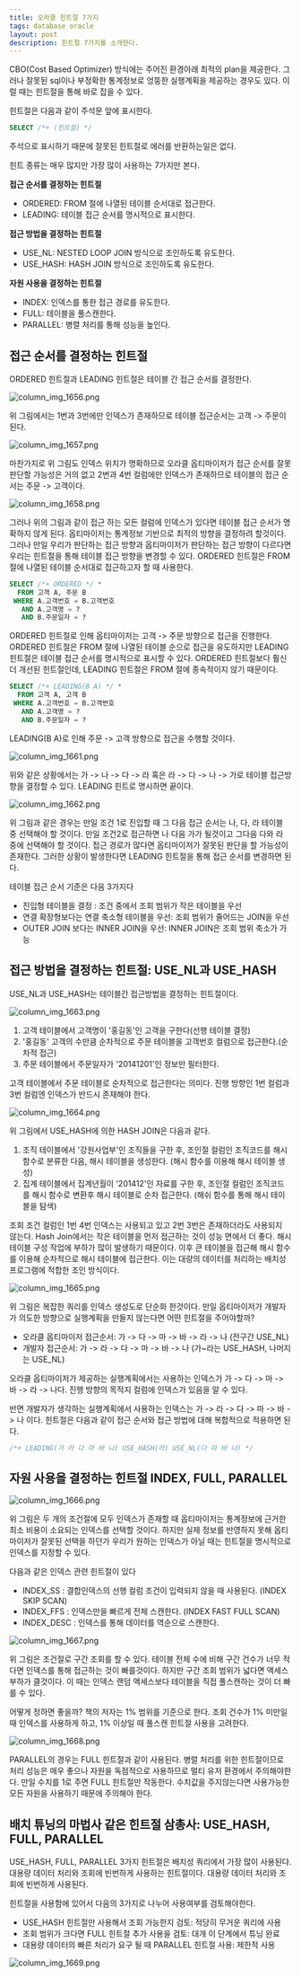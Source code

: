 ```yaml
---
title: 오라클 힌트절 7가지
tags: database oracle
layout: post
description: 힌트절 7가지를 소개한다.
---
```


CBO(Cost Based Optimizer) 방식에는 주어진 환경아래 최적의 plan을 제공한다. 그러나 잘못된 sql이나 부정확한 통계정보로 엉뚱한 실행계획을 제공하는 경우도 있다. 이럴 때는 힌트절을 통해 바로 잡을 수 있다.

힌트절은 다음과 같이 주석문 앞에 표시한다.

```sql
SELECT /*+ (힌트절) */
```

주석으로 표시하기 때문에 잘못된 힌트절로 에러를 반환하는일은 없다.

힌트 종류는 매우 많지만 가장 많이 사용하는 7가지만 본다.

**접근 순서를 결정하는 힌트절**

- ORDERED: FROM 절에 나열된 테이블 순서대로 접근한다.
- LEADING: 테이블 접근 순서를 명시적으로 표시한다.

**접근 방법을 결정하는 힌트절**

- USE_NL: NESTED LOOP JOIN 방식으로 조인하도록 유도한다.
- USE_HASH: HASH JOIN 방식으로 조인하도록 유도한다.

**자원 사용을 결정하는 힌트절**

- INDEX: 인덱스를 통한 접근 경로를 유도한다.
- FULL: 테이블을 풀스캔한다.
- PARALLEL: 병렬 처리를 통해 성능을 높인다.



## 접근 순서를 결정하는 힌트절

ORDERED 힌트절과 LEADING 힌트절은 테이블 간 접근 순서를 결정한다.

![column_img_1656.png](https://dataonair.or.kr/publishing/img/knowledge/column_img_1656.png)

위 그림에서는 1번과 3번에만 인덱스가 존재하므로 테이블 접근순서는 고객 -> 주문이 된다.

![column_img_1657.png](https://dataonair.or.kr/publishing/img/knowledge/column_img_1657.png)

마찬가지로 위 그림도 인덱스 위치가 명확하므로  오라클 옵티마이저가 접근 순서를 잘못 판단할 가능성은 거의 없고 2번과 4번 컬럼에만 인덱스가 존재하므로 테이블의 접근 순서는 주문 -> 고객이다.

![column_img_1658.png](https://dataonair.or.kr/publishing/img/knowledge/column_img_1658.png)

그러나 위의 그림과 같이 접근 하는 모든 컬럼에 인덱스가 있다면 테이블 접근 순서가 명확하지 않게 된다. 옵티마이저는 통계정보 기반으로 최적의 방향을 결정하려 할것이다. 그러나 만일 우리가 판단하는 접근 방향과 옵티마이저가 판단하는 접근 방향이 다르다면 우리는 힌트절을 통해 테이블 접근 방향을 변경할 수 있다. ORDERED 힌트절은 FROM 절에 나열된 테이블 순서대로 접근하고자 할 때 사용한다. 

```sql
SELECT /*+ ORDERED */ *
  FROM 고객 A, 주문 B
 WHERE A.고객번호 = B.고객번호
   AND A.고객명 = ?
   AND B.주문일자 = ?
```

ORDERED 힌트절로 인해 옵티마이저는 고객 -> 주문 방향으로 접근을 진행한다. ORDERED 힌트절은 FROM 절에 나열된 테이블 순으로 접근을 유도하지만 LEADING 힌트절은 테이블 접근 순서를 명시적으로 표시할 수 있다. ORDERED 힌트절보다 훨신더 개선된 힌트절인데, LEADING 힌트절은 FROM 절에 종속적이지 않기 때문이다.

```sql
SELECT /*+ LEADING(B A) */ *
  FROM 고객 A, 고객 B
 WHERE A.고객번호 = B.고객번호
   AND A.고객명 = ?
   AND B.주문일자 = ?
```

LEADING(B A)로 인해 주문 -> 고객 방향으로 접근을 수행할 것이다.

![column_img_1661.png](https://dataonair.or.kr/publishing/img/knowledge/column_img_1661.png)

위와 같은 상황에서는 가 -> 나 -> 다 -> 라 혹은 라 -> 다 -> 나 -> 가로 테이블 접근방향을 결정할 수 있다. LEADING 힌트로 명시하면 끝이다.



![column_img_1662.png](https://dataonair.or.kr/publishing/img/knowledge/column_img_1662.png)

위 그림과 같은 경우는 만일 조건 1로 진입할 때 그 다음 접근 순서는 나, 다, 라 테이블 중 선택해야 할 것이다. 만일 조건2로 접근하면 나 다음 가가 될것이고 그다음 다와 라 중에 선택해야 할 것이다. 접근 경로가 많다면 옵티마이저가 잘못된 판단을 할 가능성이 존재한다. 그러한 상황이 발생한다면 LEADING 힌트절을 통해 접근 순서를 변경하면 된다.

테이블 접근 순서 기준은 다음 3가지다

- 진입형 테이블을 결정 : 조건 중에서 조회 범위가 작은 테이블을 우선
- 연결 확장형보다는 연결 축소형 테이블을 우선: 조회 범위가 줄어드는 JOIN을 우선
- OUTER JOIN 보다는 INNER JOIN을 우선: INNER JOIN은 조회 범위 축소가 가능



## 접근 방법을 결정하는 힌트절: USE_NL과 USE_HASH

USE_NL과 USE_HASH는 테이블간 접근방법을 결정하는 힌트절이다.

![column_img_1663.png](https://dataonair.or.kr/publishing/img/knowledge/column_img_1663.png)

1. 고객 테이블에서 고객명이 '홍길동'인 고객을 구한다(선행 테이블 결정)
2. '홍길동' 고객의 수만큼 순차적으로 주문 테이블을 고객번호 컬럼으로 접근한다.(순차적 접근)
3. 주문 테이블에서 주문일자가 '20141201'인 정보만 필터한다.

고객 테이블에서 주문 테이블로 순차적으로 접근한다는 의미다. 진행 방향인 1번 컬럼과 3번 컬럼엔 인덱스가 반드시 존재해야 한다.

![column_img_1664.png](https://dataonair.or.kr/publishing/img/knowledge/column_img_1664.png)

위 그림에서 USE_HASH에 의한 HASH JOIN은 다음과 같다.

1. 조직 테이블에서 '강원사업부'인 조직들을 구한 후, 조인절 컬럼인 조직코드를 해시 함수로 분류한 다음, 해시 테이블을 생성한다. (해시 함수를 이용해 해시 테이블 생성)
2. 집계 테이블에서 집계년월이 '201412'인 자료를 구한 후, 조인절 컬럼인 조직코드를 해시 함수로 변환후 해시 테이블로 순차 접근한다. (해쉬 함수를 통해 해시 테이블을 탐색)

조회 조건 컬럼인 1번 4번 인덱스는 사용되고 있고 2번 3번은 존재하더라도 사용되지 않는다. Hash Join에서는 작은 테이블을 먼저 접근하는 것이 성능 면에서 더 좋다. 해시 테이블 구성 작업에 부하가 많이 발생하기 때문이다. 이후 큰 테이블을 접근해 해시 함수를 이용해 순차적으로 해시 테이블에 접근한다. 이는 대량의 데이터를 처리하는 배치성 프로그램에 적합한 조인 방식이다.

![column_img_1665.png](https://dataonair.or.kr/publishing/img/knowledge/column_img_1665.png)

위 그림은 복잡한 쿼리를 인덱스 생성도로 단순화 한것이다. 만일 옵티마이저가 개발자가 의도한 방향으로 실행계획을 만들지 않는다면 어떤 힌트절을 주어야할까?

- 오라클 옵티마이저 접근순서: 가 -> 다 -> 마 -> 바 -> 라 -> 나 (전구간 USE_NL)
- 개발자 접근순서: 가 -> 라 -> 다 -> 마 -> 바 -> 나 (가~라는 USE_HASH, 나머지는 USE_NL)

오라클 옵티마이저가 제공하는 실행계획에서는 사용하는 인덱스가 가 -> 다 -> 마 -> 바 -> 라 -> 나다. 진행 방향의 목적지 컬럼에 인덱스가 있음을 알 수 있다.

반면 개발자가 생각하는 실행계획에서 사용하는 인덱스는 가 -> 라 -> 다 -> 마 -> 바 -> 나 이다. 힌트절은 다음과 같이 접근 순서와 접근 방법에 대해 복합적으로 적용하면 된다.

```sql
/*+ LEADING(가 라 다 마 바 나) USE_HASH(라) USE_NL(다 마 바 나) */
```

## 자원 사용을 결정하는 힌트절 INDEX, FULL, PARALLEL

![column_img_1666.png](https://dataonair.or.kr/publishing/img/knowledge/column_img_1666.png)

위 그림은 두 개의 조건절에 모두 인덱스가 존재할 때 옵티마이저는 통계정보에 근거한 최소 비용이 소요되는 인덱스를 선택할 것이다. 하지만 실제 정보를 반영하지 못해 옵티마이저가 잘못된 선택을 하던가 우리가 원하는 인덱스가 아닐 때는 힌트절을 명시적으로 인덱스를 지정할 수 있다.

다음과 같은 인덱스 관련 힌트절이 있다

- INDEX_SS : 결합인덱스의 선행 컬럼 조건이 입력되지 않을 때 사용된다. (INDEX SKIP SCAN)
- INDEX_FFS : 인덱스만을 빠르게 전체 스캔한다. (INDEX FAST FULL SCAN)
- INDEX_DESC : 인덱스를 통해 데이터를 역순으로 스캔한다.

![column_img_1667.png](https://dataonair.or.kr/publishing/img/knowledge/column_img_1667.png)

위 그림은 조건절로 구간 조회를 할 수 있다. 테이블 전체 수에 비해 구간 건수가 너무 적다면 인덱스를 통해 접근하는 것이 빠를것이다. 하지만 구간 조회 범위가 넓다면 액세스 부하가 클것이다. 이 때는 인덱스 랜덤 액세스보다 테이블을 직접 풀스캔하는 것이 더 빠를 수 있다.

어떻게 정하면 좋을까? 책의 저자는 1% 범위를 기준으로 한다. 조회 건수가 1% 미만일때 인덱스를 사용하게 하고, 1% 이상일 때 풀스캔 힌트절 사용을 고려한다.

![column_img_1668.png](https://dataonair.or.kr/publishing/img/knowledge/column_img_1668.png)

PARALLEL의 경우는 FULL 힌트절과 같이 사용된다. 병렬 처리를 위한 힌트절이므로 처리 성능은 매우 좋으나 자원을 독점적으로 사용하므로 멀티 유저 환경에서 주의해야한다. 만일 수치를 1로 주면 FULL 힌트절만 작동한다. 수치값을 주지않는다면 사용가능한 모든 자원을 사용하기 때문에 주의해야 한다.

## 배치 튜닝의 마법사 같은 힌트절 삼총사: USE_HASH, FULL, PARALLEL

USE_HASH, FULL, PARALLEL 3가지 힌트절은 배치성 쿼리에서 가장 많이 사용된다. 대용량 데이터 처리와 조회에 빈번하게 사용하는 힌트절이다. 대용량 데이터 처리와 조회에 빈번하게 사용된다.

힌트절을 사용함에 있어서 다음의 3가지로 나누어 사용여부를 검토해야한다.

- USE_HASH 힌트절만 사용해서 조회 가능한지 검토: 적당히 무거운 쿼리에 사용
- 조회 범위가 크다면 FULL 힌트절 추가 사용을 검토: 대개 이 단계에서 튜닝 완료
- 대용량 데이터의 빠른 처리가 요구 될 때 PARALLEL 힌트절 사용: 제한적 사용

![column_img_1669.png](https://dataonair.or.kr/publishing/img/knowledge/column_img_1669.png)
